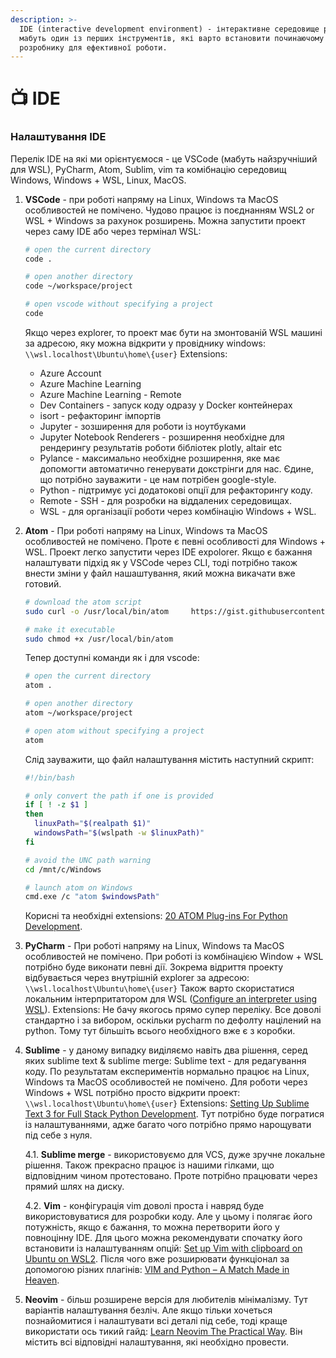 ```yaml
---
description: >-
  IDE (interactive development environment) - інтерактивне середовище розробки,
  мабуть один із перших інструментів, які варто встановити починаючому
  розробнику для ефективної роботи.
---
```


# 📺 IDE

### **Налаштування IDE**

Перелік IDE на які ми орієнтуємося - це VSCode (мабуть найзручніший для WSL), PyCharm, Atom, Sublim, vim та комібнацію середовищ Windows, Windows + WSL, Linux, MacOS.

1.  **VSCode** - при роботі напряму на Linux, Windows та MacOS особливостей не помічено. Чудово працює із поєднанням WSL2 or WSL + Windows за рахунок розширень. Можна запустити проект через саму IDE або через термінал WSL:

    ```bash
    # open the current directory
    code .

    # open another directory
    code ~/workspace/project

    # open vscode without specifying a project
    code
    ```

    Якщо через explorer, то проект має бути на змонтованій WSL машині за адресою, яку можна відкрити у провіднику windows: `\\wsl.localhost\Ubuntu\home\{user}` Extensions:

    * Azure Account
    * Azure Machine Learning
    * Azure Machine Learning - Remote
    * Dev Containers - запуск коду одразу у Docker контейнерах
    * isort - рефакторинг імпортів
    * Jupyter - зозширення для роботи із ноутбуками
    * Jupyter Notebook Renderers - розширення необхідне для рендерингу результатів роботи бібліотек plotly, altair etc
    * Pylance - максимально необхідне розширення, яке має допомогти автоматично генерувати докстрінги для нас. Єдине, що потрібно зауважити - це нам потрібен google-style.
    * Python - підтримує усі додатокові опції для рефакторингу коду.
    * Remote - SSH - для розробки на віддалених середовищах.
    * WSL - для організації роботи через комбінацію Windows + WSL.
2.  **Atom** - При роботі напряму на Linux, Windows та MacOS особливостей не помічено. Проте є певні особливості для Windows + WSL. Проект легко запустити через IDE expolorer. Якщо є бажання налаштувати підхід як у VSCode через CLI, тоді потрібно також внести зміни у файл нашаштування, який можна викачати вже готовий.

    ```bash
    # download the atom script
    sudo curl -o /usr/local/bin/atom     https://gist.githubusercontent.com/voracious/1a1473ea36906c8f6830a17701e7fd21/raw/b8c697ca810022f2fc4be9eef3f72a54c6073b7e/atom.sh

    # make it executable
    sudo chmod +x /usr/local/bin/atom
    ```

    Тепер доступні команди як і для vscode:

    ```bash
    # open the current directory
    atom .

    # open another directory
    atom ~/workspace/project

    # open atom without specifying a project
    atom
    ```

    Слід зауважити, що файл налаштування містить наступний скрипт:

    ```bash
    #!/bin/bash

    # only convert the path if one is provided
    if [ ! -z $1 ]
    then
      linuxPath="$(realpath $1)"
      windowsPath="$(wslpath -w $linuxPath)"
    fi

    # avoid the UNC path warning
    cd /mnt/c/Windows

    # launch atom on Windows
    cmd.exe /c "atom $windowsPath"
    ```

    Корисні та необхідні extensions: [20 ATOM Plug-ins For Python Development](https://medium.com/issuehunt/20-atom-plug-ins-for-python-development-d6b10f8fa33e).
3. **PyCharm** - При роботі напряму на Linux, Windows та MacOS особливостей не помічено. При роботі із комбінацією Window + WSL потрібно буде виконати певні дії. Зокрема відриття проекту відбувається через внутрішній explorer за адресою: `\\wsl.localhost\Ubuntu\home\{user}` Також варто скористатися локальним інтерпритатором для WSL ([Configure an interpreter using WSL](https://www.jetbrains.com/help/pycharm/using-wsl-as-a-remote-interpreter.html)). Extensions: Не бачу якогось прямо супер переліку. Все доволі стандартно і за вибором, оскільки pycharm по дефолту націлений на python. Тому тут більшіть всього необхідного вже є з коробки.
4.  **Sublime** - у даному випадку виділяємо навіть два рішення, серед яких sublime text & sublime merge: Sublime text - для редагування коду. По результатам експериментів нормально працює на Linux, Windows та MacOS особливостей не помічено. Для роботи через Windows + WSL потрібно просто відкрити проект: `\\wsl.localhost\Ubuntu\home\{user}` Extensions: [Setting Up Sublime Text 3 for Full Stack Python Development](https://realpython.com/setting-up-sublime-text-3-for-full-stack-python-development/). Тут потрібно буде погратися із налаштуваннями, адже багато чого потрібно прямо нарощувати під себе з нуля.

    4.1. **Sublime merge** - використовуємо для VCS, дуже зручне локальне рішення. Також прекрасно працює із нашими гілками, що відповідним чином протестовано. Проте потрібно працювати через прямий шлях на диску.

    4.2. **Vim** - конфігурація vim доволі проста і навряд буде використовуватися для розробки коду. Але у цьому і полягає його потужність, якщо є бажання, то можна перетворити його у повноцінну IDE. Для цього можна рекомендувати спочатку його встановити із налаштуванням опцій: [Set up Vim with clipboard on Ubuntu on WSL2](https://gist.github.com/necojackarc/02c3c81e1525bb5dc3561f378e921541). Після чого вже розширювати функціонал за допомогою різних плагінів: [VIM and Python – A Match Made in Heaven](https://realpython.com/vim-and-python-a-match-made-in-heaven/).
5. **Neovim** - більш розширене версія для любителів мінімалізму. Тут варіантів налаштування безліч. Але якщо тільки хочеться познайомитися і налаштувати всі деталі під себе, тоді краще використати ось тикий гайд: [Learn Neovim The Practical Way](https://alpha2phi.medium.com/learn-neovim-the-practical-way-8818fcf4830f). Він містить всі відповідні налаштування, які необхідно провести.
